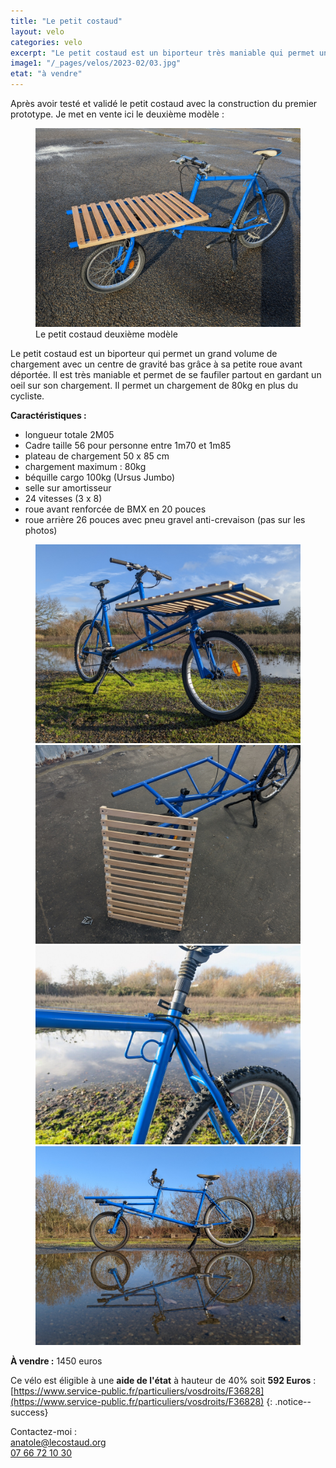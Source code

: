 ```yaml
---
title: "Le petit costaud"
layout: velo
categories: velo
excerpt: "Le petit costaud est un biporteur très maniable qui permet un grand volume de chargement."
image1: "/_pages/velos/2023-02/03.jpg"
etat: "à vendre"
---
```

Après avoir testé et validé le petit costaud avec la construction du premier prototype. Je met en vente ici le deuxième modèle :
<figure class="one">
    <a href="/_pages/velos/2023-02/03.jpg"><img src="/_pages/velos/2023-02/03.jpg"></a>
    <figcaption>Le petit costaud deuxième modèle</figcaption>
</figure>
Le petit costaud est un biporteur qui permet un grand volume de chargement avec un centre de gravité bas grâce à sa petite roue avant déportée. Il est très maniable et permet de se faufiler partout en gardant un oeil sur son chargement. Il permet un chargement de 80kg en plus du cycliste.


**Caractéristiques :**
- longueur totale 2M05
- Cadre taille 56 pour personne entre 1m70 et 1m85
- plateau de chargement 50 x 85 cm
- chargement maximum : 80kg
- béquille cargo 100kg (Ursus Jumbo)
- selle sur amortisseur
- 24 vitesses (3 x 8)
- roue avant renforcée de BMX en 20 pouces
- roue arrière 26 pouces avec pneu gravel anti-crevaison (pas sur les photos)

<figure class="half">
    <a href="/_pages/velos/2023-02/05.jpg"><img src="/_pages/velos/2023-02/05.jpg"></a>
    <a href="/_pages/velos/2023-02/07.jpg"><img src="/_pages/velos/2023-02/07.jpg"></a>
    <a href="/_pages/velos/2023-02/06.jpg"><img src="/_pages/velos/2023-02/06.jpg"></a>
    <a href="/_pages/velos/2023-02/02.jpg"><img src="/_pages/velos/2023-02/02.jpg"></a>
    <figcaption></figcaption>
</figure>



**À vendre :** 1450 euros  

Ce vélo est éligible à une **aide de l'état** à hauteur de 40% soit **592 Euros** : [https://www.service-public.fr/particuliers/vosdroits/F36828](https://www.service-public.fr/particuliers/vosdroits/F36828)
{: .notice--success}


Contactez-moi :  
[anatole@lecostaud.org](mailto:anatole@lecostaud.org)  
[07 66 72 10 30](tel:0766721030)
